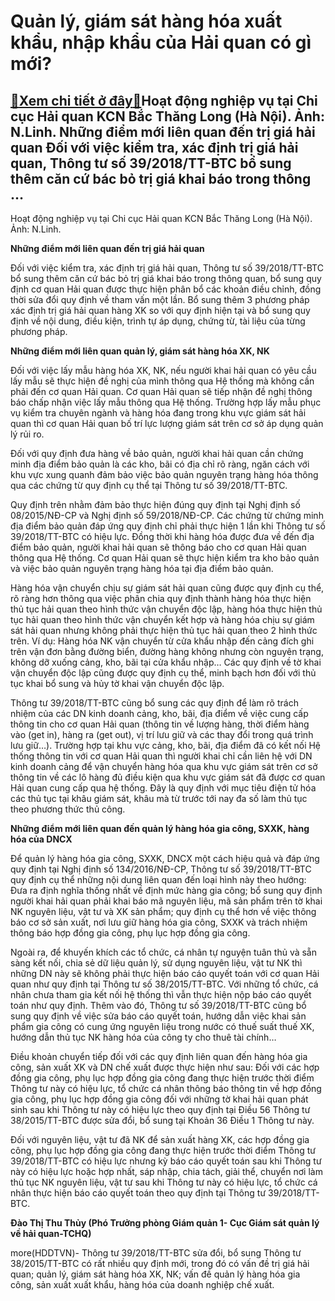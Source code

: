 Quản lý, giám sát hàng hóa xuất khẩu, nhập khẩu của Hải quan có gì mới?
=======================================================================

[:gift:Xem chi tiết ở đây:gift:](https://hddtvn.com/quan-ly-giam-sat-hang-hoa-xuat-khau-nhap-khau-cua-hai-quan-co-gi-moi/)Hoạt động nghiệp vụ tại Chi cục Hải quan KCN Bắc Thăng Long (Hà Nội). Ảnh: N.Linh​​​. Những điểm mới liên quan đến trị giá hải quan Đối với việc kiểm tra, xác định trị giá hải quan, Thông tư số 39/2018/TT-BTC bổ sung thêm căn cứ bác bỏ trị giá khai báo trong thông …
--------------------------------------------------------------------------------------------------------------------------------------------------------------------------------------------------------------------------------------------------------------------------







 






 Hoạt động nghiệp vụ tại Chi cục Hải quan KCN Bắc Thăng Long (Hà Nội). Ảnh: N.Linh​​​. 


**Những điểm mới liên quan đến trị giá hải quan**


Đối với việc kiểm tra, xác định trị giá hải quan, Thông tư số 39/2018/TT-BTC bổ sung thêm căn cứ bác bỏ trị giá khai báo trong thông quan, bổ sung quy định cơ quan Hải quan được thực hiện phân bổ các khoản điều chỉnh, đồng thời sửa đổi quy định về tham vấn một lần. Bổ sung thêm 3 phương pháp xác định trị giá hải quan hàng XK so với quy định hiện tại và bổ sung quy định về nội dung, điều kiện, trình tự áp dụng, chứng từ, tài liệu của từng phương pháp.


**Những điểm mới liên quan quản lý, giám sát hàng hóa XK, NK**


Đối với việc lấy mẫu hàng hóa XK, NK, nếu người khai hải quan có yêu cầu lấy mẫu sẽ thực hiện đề nghị của mình thông qua Hệ thống mà không cần phải đến cơ quan Hải quan. Cơ quan Hải quan sẽ tiếp nhận đề nghị thông báo chấp nhận việc lấy mẫu thông qua Hệ thống. Trường hợp lấy mẫu phục vụ kiểm tra chuyên ngành và hàng hóa đang trong khu vực giám sát hải quan thì cơ quan Hải quan bố trí lực lượng giám sát trên cơ sở áp dụng quản lý rủi ro.


Đối với quy định đưa hàng về bảo quản, người khai hải quan cần chứng minh địa điểm bảo quản là các kho, bãi có địa chỉ rõ ràng, ngăn cách với khu vực xung quanh đảm bảo việc bảo quản nguyên trạng hàng hóa thông qua các chứng từ quy định cụ thể tại Thông tư số 39/2018/TT-BTC. 


Quy định trên nhằm đảm bảo thực hiện đúng quy định tại Nghị định số 08/2015/NĐ-CP và Nghị định số 59/2018/NĐ-CP. Các chứng từ chứng minh địa điểm bảo quản đáp ứng quy định chỉ phải thực hiện 1 lần khi Thông tư số 39/2018/TT-BTC có hiệu lực. Đồng thời khi hàng hóa được đưa về đến địa điểm bảo quản, người khai hải quan sẽ thông báo cho cơ quan Hải quan thông qua Hệ thống. Cơ quan Hải quan sẽ thực hiện kiểm tra kho bảo quản và việc bảo quản nguyên trạng hàng hóa tại địa điểm bảo quản.


Hàng hóa vận chuyển chịu sự giám sát hải quan cũng được quy định cụ thể, rõ ràng hơn thông qua việc phân chia quy định thành hàng hóa thực hiện thủ tục hải quan theo hình thức vận chuyển độc lập, hàng hóa thực hiện thủ tục hải quan theo hình thức vận chuyển kết hợp và hàng hóa chịu sự giám sát hải quan nhưng không phải thực hiện thủ tục hải quan theo 2 hình thức trên. Ví dụ: Hàng hóa NK vận chuyển từ cửa khẩu nhập đến cảng đích ghi trên vận đơn bằng đường biển, đường hàng không nhưng còn nguyên trạng, không dỡ xuống cảng, kho, bãi tại cửa khẩu nhập… Các quy định về tờ khai vận chuyển độc lập cũng được quy định cụ thể, minh bạch hơn đối với thủ tục khai bổ sung và hủy tờ khai vận chuyển độc lập.


Thông tư 39/2018/TT-BTC cũng bổ sung các quy định để làm rõ trách nhiệm của các DN kinh doanh cảng, kho, bãi, địa điểm về việc cung cấp thông tin cho cơ quan Hải quan (thông tin về lượng hàng, thời điểm hàng vào (get in), hàng ra (get out), vị trí lưu giữ và các thay đổi trong quá trình lưu giữ…). Trường hợp tại khu vực cảng, kho, bãi, địa điểm đã có kết nối Hệ thống thông tin với cơ quan Hải quan thì người khai chỉ cần liên hệ với DN kinh doanh cảng để vận chuyển hàng hóa qua khu vực giám sát trên cơ sở thông tin về các lô hàng đủ điều kiện qua khu vực giám sát đã được cơ quan Hải quan cung cấp qua hệ thống. Đây là quy định với mục tiêu điện tử hóa các thủ tục tại khâu giám sát, khâu mà từ trước tới nay đa số làm thủ tục theo phương thức thủ công.


**Những điểm mới liên quan đến quản lý hàng hóa gia công, SXXK, hàng hóa của DNCX**


Để quản lý hàng hóa gia công, SXXK, DNCX một cách hiệu quả và đáp ứng quy định tại Nghị định số 134/2016/NĐ-CP, Thông tư số 39/2018/TT-BTC quy định cụ thể những nội dung liên quan đến loại hình này theo hướng: Đưa ra định nghĩa thống nhất về định mức hàng gia công; bổ sung quy định người khai hải quan phải khai báo mã nguyên liệu, mã sản phẩm trên tờ khai NK nguyên liệu, vật tư và XK sản phẩm; quy định cụ thể hơn về việc thông báo cơ sở sản xuất, nơi lưu giữ hàng hóa gia công, SXXK và trách nhiệm thông báo hợp đồng gia công, phụ lục hợp đồng gia công.


Ngoài ra, để khuyến khích các tổ chức, cá nhân tự nguyện tuân thủ và sẵn sàng kết nối, chia sẻ dữ liệu quản lý, sử dụng nguyên liệu, vật tư NK thì những DN này sẽ không phải thực hiện báo cáo quyết toán với cơ quan Hải quan như quy định tại Thông tư số 38/2015/TT-BTC. Với những tổ chức, cá nhân chưa tham gia kết nối hệ thống thì vẫn thực hiện nộp báo cáo quyết toán như quy định. Thêm vào đó, Thông tư số 39/2018/TT-BTC cũng bổ sung quy định về việc sửa báo cáo quyết toán, hướng dẫn việc khai sản phẩm gia công có cung ứng nguyên liệu trong nước có thuế suất thuế XK, hướng dẫn thủ tục NK hàng hóa của công ty cho thuê tài chính…


Điều khoản chuyển tiếp đối với các quy định liên quan đến hàng hóa gia công, sản xuất XK và DN chế xuất được thực hiện như sau: Đối với các hợp đồng gia công, phụ lục hợp đồng gia công đang thực hiện trước thời điểm Thông tư này có hiệu lực, tổ chức cá nhân thông báo thông tin về hợp đồng gia công, phụ lục hợp đồng gia công đối với những tờ khai hải quan phát sinh sau khi Thông tư này có hiệu lực theo quy định tại Điều 56 Thông tư 38/2015/TT-BTC được sửa đổi, bổ sung tại Khoản 36 Điều 1 Thông tư này.


Đối với nguyên liệu, vật tư đã NK để sản xuất hàng XK, các hợp đồng gia công, phụ lục hợp đồng gia công đang thực hiện trước thời điểm Thông tư 39/2018/TT-BTC có hiệu lực nhưng kỳ báo cáo quyết toán sau khi Thông tư này có hiệu lực hoặc hợp nhất, sáp nhập, chia tách, giải thể, chuyển nơi làm thủ tục NK nguyên liệu, vật tư sau khi Thông tư này có hiệu lực, tổ chức cá nhân thực hiện báo cáo quyết toán theo quy định tại Thông tư 39/2018/TT-BTC.






**Đào Thị Thu Thủy (Phó Trưởng phòng Giám quản 1- Cục Giám sát quản lý về hải quan-TCHQ)**



more(HDDTVN)- Thông tư 39/2018/TT-BTC sửa đổi, bổ sung Thông tư 38/2015/TT-BTC có rất nhiều quy định mới, trong đó có vấn đề trị giá hải quan; quản lý, giám sát hàng hóa XK, NK; vấn đề quản lý hàng hóa gia công, sản xuất xuất khẩu, hàng hóa của doanh nghiệp chế xuất.

